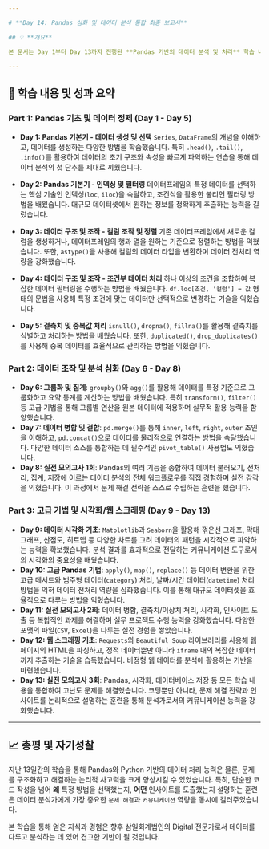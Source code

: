 ```yaml
---

# **Day 14: Pandas 심화 및 데이터 분석 통합 최종 보고서**

## 💡 **개요**

본 문서는 Day 1부터 Day 13까지 진행된 **Pandas 기반의 데이터 분석 및 처리** 학습 내용을 종합한 최종 보고서입니다. 데이터 분석의 A부터 Z까지, 즉 데이터 불러오기, 전처리, 조작, 시각화, 웹 스크래핑, 그리고 실제 비즈니스 문제 해결까지의 모든 과정을 총망라합니다. 이를 통해 회계법인 입사시 Digital 역량의 증명을 위한 GitHub 포트폴리오의 학습 증빙 자료로 활용하고자 합니다.

---
```


## 🚀 **학습 내용 및 성과 요약**

### **Part 1: Pandas 기초 및 데이터 정제 (Day 1 - Day 5)**

* **Day 1: Pandas 기본기 - 데이터 생성 및 선택**
    `Series`, `DataFrame`의 개념을 이해하고, 데이터를 생성하는 다양한 방법을 학습했습니다. 특히 `.head()`, `.tail()`, `.info()`를 활용하여 데이터의 초기 구조와 속성을 빠르게 파악하는 연습을 통해 데이터 분석의 첫 단추를 제대로 끼웠습니다.

* **Day 2: Pandas 기본기 - 인덱싱 및 필터링**
    데이터프레임의 특정 데이터를 선택하는 핵심 기술인 인덱싱(`loc`, `iloc`)을 숙달하고, 조건식을 활용한 불리언 필터링 방법을 배웠습니다. 대규모 데이터셋에서 원하는 정보를 정확하게 추출하는 능력을 길렀습니다.

* **Day 3: 데이터 구조 및 조작 - 컬럼 조작 및 정렬**
    기존 데이터프레임에서 새로운 컬럼을 생성하거나, 데이터프레임의 행과 열을 원하는 기준으로 정렬하는 방법을 익혔습니다. 또한, `astype()`을 사용해 컬럼의 데이터 타입을 변환하며 데이터 전처리 역량을 강화했습니다.

* **Day 4: 데이터 구조 및 조작 - 조건부 데이터 처리**
    하나 이상의 조건을 조합하여 복잡한 데이터 필터링을 수행하는 방법을 배웠습니다. `df.loc[조건, '컬럼'] = 값` 형태의 문법을 사용해 특정 조건에 맞는 데이터만 선택적으로 변경하는 기술을 익혔습니다.

* **Day 5: 결측치 및 중복값 처리**
    `isnull()`, `dropna()`, `fillna()`를 활용해 결측치를 식별하고 처리하는 방법을 배웠습니다. 또한, `duplicated()`, `drop_duplicates()`를 사용해 중복 데이터를 효율적으로 관리하는 방법을 익혔습니다.

### **Part 2: 데이터 조작 및 분석 심화 (Day 6 - Day 8)**

* **Day 6: 그룹화 및 집계**: `groupby()`와 `agg()`를 활용해 데이터를 특정 기준으로 그룹화하고 요약 통계를 계산하는 방법을 배웠습니다. 특히 `transform()`, `filter()` 등 고급 기법을 통해 그룹별 연산을 원본 데이터에 적용하며 실무적 활용 능력을 함양했습니다.
* **Day 7: 데이터 병합 및 결합**: `pd.merge()`를 통해 `inner`, `left`, `right`, `outer` 조인을 이해하고, `pd.concat()`으로 데이터를 물리적으로 연결하는 방법을 숙달했습니다. 다양한 데이터 소스를 통합하는 데 필수적인 `pivot_table()` 사용법도 익혔습니다.
* **Day 8: 실전 모의고사 1회**: Pandas의 여러 기능을 종합하여 데이터 불러오기, 전처리, 집계, 저장에 이르는 데이터 분석의 전체 워크플로우를 직접 경험하며 실전 감각을 익혔습니다. 이 과정에서 문제 해결 전략을 스스로 수립하는 훈련을 했습니다.

### **Part 3: 고급 기법 및 시각화/웹 스크래핑 (Day 9 - Day 13)**

* **Day 9: 데이터 시각화 기초**: `Matplotlib`과 `Seaborn`을 활용해 꺾은선 그래프, 막대 그래프, 산점도, 히트맵 등 다양한 차트를 그려 데이터의 패턴을 시각적으로 파악하는 능력을 확보했습니다. 분석 결과를 효과적으로 전달하는 커뮤니케이션 도구로서의 시각화의 중요성을 배웠습니다.
* **Day 10: 고급 Pandas 기법**: `apply()`, `map()`, `replace()` 등 데이터 변환을 위한 고급 메서드와 범주형 데이터(`category`) 처리, 날짜/시간 데이터(`datetime`) 처리 방법을 익혀 데이터 전처리 역량을 심화했습니다. 이를 통해 대규모 데이터셋을 효율적으로 다루는 방법을 익혔습니다.
* **Day 11: 실전 모의고사 2회**: 데이터 병합, 결측치/이상치 처리, 시각화, 인사이트 도출 등 복합적인 과제를 해결하며 실무 프로젝트 수행 능력을 강화했습니다. 다양한 포맷의 파일(`CSV`, `Excel`)을 다루는 실전 경험을 쌓았습니다.
* **Day 12: 웹 스크래핑 기초**: `Requests`와 `Beautiful Soup` 라이브러리를 사용해 웹페이지의 HTML을 파싱하고, 정적 데이터뿐만 아니라 `iframe` 내의 복잡한 데이터까지 추출하는 기술을 습득했습니다. 비정형 웹 데이터를 분석에 활용하는 기반을 마련했습니다.
* **Day 13: 실전 모의고사 3회**: Pandas, 시각화, 데이터베이스 저장 등 모든 학습 내용을 통합하여 고난도 문제를 해결했습니다. 코딩뿐만 아니라, 문제 해결 전략과 인사이트를 논리적으로 설명하는 훈련을 통해 분석가로서의 커뮤니케이션 능력을 강화했습니다.

---

## 📈 **총평 및 자기성찰**

지난 13일간의 학습을 통해 Pandas와 Python 기반의 데이터 처리 능력은 물론, 문제를 구조화하고 해결하는 논리적 사고력을 크게 향상시킬 수 있었습니다. 특히, 단순한 코드 작성을 넘어 **왜** 특정 방법을 선택했는지, **어떤** 인사이트를 도출했는지 설명하는 훈련은 데이터 분석가에게 가장 중요한 `문제 해결`과 `커뮤니케이션` 역량을 동시에 길러주었습니다.

본 학습을 통해 얻은 지식과 경험은 향후 삼일회계법인의 Digital 전문가로서 데이터를 다루고 분석하는 데 있어 견고한 기반이 될 것입니다.
